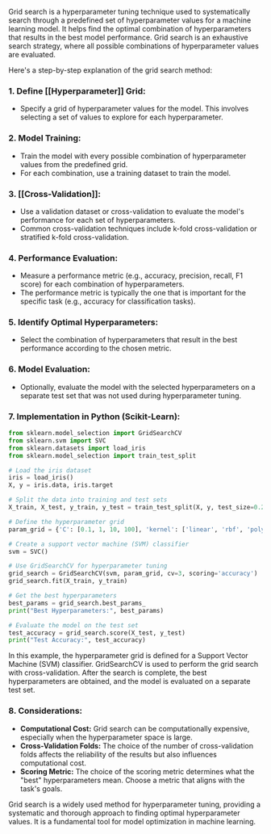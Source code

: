 Grid search is a hyperparameter tuning technique used to systematically search through a predefined set of hyperparameter values for a machine learning model. It helps find the optimal combination of hyperparameters that results in the best model performance. Grid search is an exhaustive search strategy, where all possible combinations of hyperparameter values are evaluated.

Here's a step-by-step explanation of the grid search method:

### 1. **Define [[Hyperparameter]] Grid:**
   - Specify a grid of hyperparameter values for the model. This involves selecting a set of values to explore for each hyperparameter.

### 2. **Model Training:**
   - Train the model with every possible combination of hyperparameter values from the predefined grid.
   - For each combination, use a training dataset to train the model.

### 3. **[[Cross-Validation]]:**
   - Use a validation dataset or cross-validation to evaluate the model's performance for each set of hyperparameters.
   - Common cross-validation techniques include k-fold cross-validation or stratified k-fold cross-validation.

### 4. **Performance Evaluation:**
   - Measure a performance metric (e.g., accuracy, precision, recall, F1 score) for each combination of hyperparameters.
   - The performance metric is typically the one that is important for the specific task (e.g., accuracy for classification tasks).

### 5. **Identify Optimal Hyperparameters:**
   - Select the combination of hyperparameters that result in the best performance according to the chosen metric.

### 6. **Model Evaluation:**
   - Optionally, evaluate the model with the selected hyperparameters on a separate test set that was not used during hyperparameter tuning.

### 7. **Implementation in Python (Scikit-Learn):**

```python
from sklearn.model_selection import GridSearchCV
from sklearn.svm import SVC
from sklearn.datasets import load_iris
from sklearn.model_selection import train_test_split

# Load the iris dataset
iris = load_iris()
X, y = iris.data, iris.target

# Split the data into training and test sets
X_train, X_test, y_train, y_test = train_test_split(X, y, test_size=0.2, random_state=42)

# Define the hyperparameter grid
param_grid = {'C': [0.1, 1, 10, 100], 'kernel': ['linear', 'rbf', 'poly'], 'gamma': [0.1, 0.01, 0.001]}

# Create a support vector machine (SVM) classifier
svm = SVC()

# Use GridSearchCV for hyperparameter tuning
grid_search = GridSearchCV(svm, param_grid, cv=3, scoring='accuracy')
grid_search.fit(X_train, y_train)

# Get the best hyperparameters
best_params = grid_search.best_params_
print("Best Hyperparameters:", best_params)

# Evaluate the model on the test set
test_accuracy = grid_search.score(X_test, y_test)
print("Test Accuracy:", test_accuracy)
```

In this example, the hyperparameter grid is defined for a Support Vector Machine (SVM) classifier. GridSearchCV is used to perform the grid search with cross-validation. After the search is complete, the best hyperparameters are obtained, and the model is evaluated on a separate test set.

### 8. **Considerations:**
   - **Computational Cost:** Grid search can be computationally expensive, especially when the hyperparameter space is large.
   - **Cross-Validation Folds:** The choice of the number of cross-validation folds affects the reliability of the results but also influences computational cost.
   - **Scoring Metric:** The choice of the scoring metric determines what the "best" hyperparameters mean. Choose a metric that aligns with the task's goals.

Grid search is a widely used method for hyperparameter tuning, providing a systematic and thorough approach to finding optimal hyperparameter values. It is a fundamental tool for model optimization in machine learning.